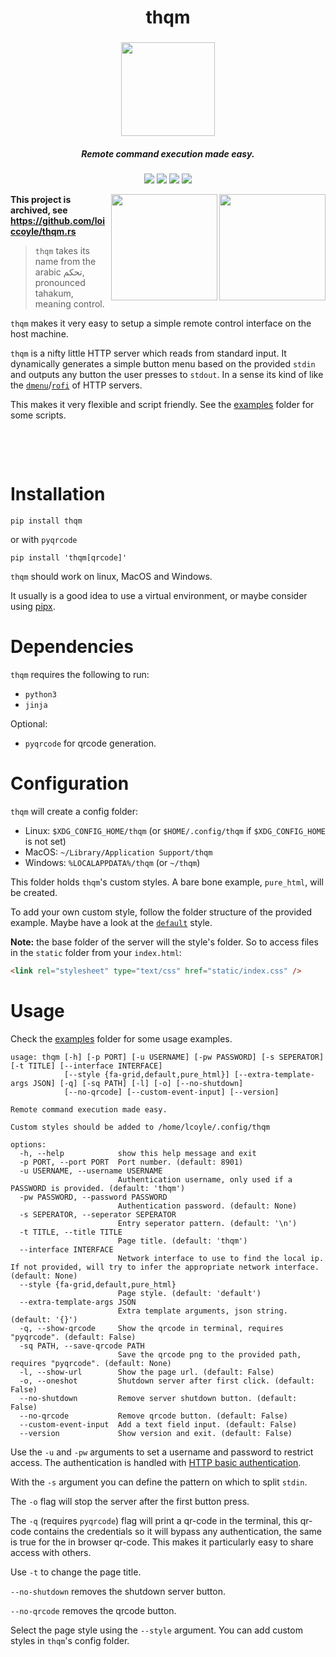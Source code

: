<h1 align="center">thqm</h1>
<h3 align="center"><img src="https://i.imgur.com/gVB270Z.png" width="150"></h3>
<h5 align="center">Remote command execution made easy.</h5>

<p align="center">
  <a href="https://github.com/loiccoyle/thqm/actions?query=workflow%3Atest"><img src="https://github.com/loiccoyle/thqm/workflows/test/badge.svg"></a>
  <a href="https://pypi.org/project/thqm/"><img src="https://img.shields.io/pypi/v/thqm"></a>
  <a href="./LICENSE.md"><img src="https://img.shields.io/badge/license-MIT-blue.svg"></a>
  <img src="https://img.shields.io/badge/platform-linux%20%7C%20macOS%20%7C%20windows-informational">
</p>

<img src="https://i.imgur.com/lYwkjzP.png" align="right" width='170px'>
<img src="https://i.imgur.com/ezJgbhX.png" align="right" width='170px'>

**This project is archived, see https://github.com/loiccoyle/thqm.rs**

> `thqm` takes its name from the arabic تحكم, pronounced tahakum, meaning control.

`thqm` makes it very easy to setup a simple remote control interface on the host machine.

`thqm` is a nifty little HTTP server which reads from standard input. It dynamically generates a simple button menu based on the provided `stdin` and outputs any button the user presses to `stdout`.
In a sense its kind of like the [`dmenu`](https://tools.suckless.org/dmenu/)/[`rofi`](https://github.com/davatorium/rofi) of HTTP servers.

This makes it very flexible and script friendly. See the [examples](./examples) folder for some scripts.

&nbsp;

&nbsp;

# Installation

```shell
pip install thqm
```

or with `pyqrcode`

```shell
pip install 'thqm[qrcode]'
```

`thqm` should work on linux, MacOS and Windows.

It usually is a good idea to use a virtual environment, or maybe consider using [pipx](https://github.com/pipxproject/pipx).

# Dependencies

`thqm` requires the following to run:

- `python3`
- `jinja`

Optional:

- `pyqrcode` for qrcode generation.

# Configuration

`thqm` will create a config folder:

- Linux: `$XDG_CONFIG_HOME/thqm` (or `$HOME/.config/thqm` if `$XDG_CONFIG_HOME` is not set)
- MacOS: `~/Library/Application Support/thqm`
- Windows: `%LOCALAPPDATA%/thqm` (or `~/thqm`)

This folder holds `thqm`'s custom styles. A bare bone example, `pure_html`, will be created.

To add your own custom style, follow the folder structure of the provided example. Maybe have a look at the [`default`](https://github.com/loiccoyle/thqm/tree/master/thqm/styles/default) style.

**Note:** the base folder of the server will the style's folder. So to access files in the `static` folder from your `index.html`:

```html
<link rel="stylesheet" type="text/css" href="static/index.css" />
```

# Usage

Check the [examples](./examples) folder for some usage examples.

```
usage: thqm [-h] [-p PORT] [-u USERNAME] [-pw PASSWORD] [-s SEPERATOR] [-t TITLE] [--interface INTERFACE]
            [--style {fa-grid,default,pure_html}] [--extra-template-args JSON] [-q] [-sq PATH] [-l] [-o] [--no-shutdown]
            [--no-qrcode] [--custom-event-input] [--version]

Remote command execution made easy.

Custom styles should be added to /home/lcoyle/.config/thqm

options:
  -h, --help            show this help message and exit
  -p PORT, --port PORT  Port number. (default: 8901)
  -u USERNAME, --username USERNAME
                        Authentication username, only used if a PASSWORD is provided. (default: 'thqm')
  -pw PASSWORD, --password PASSWORD
                        Authentication password. (default: None)
  -s SEPERATOR, --seperator SEPERATOR
                        Entry seperator pattern. (default: '\n')
  -t TITLE, --title TITLE
                        Page title. (default: 'thqm')
  --interface INTERFACE
                        Network interface to use to find the local ip. If not provided, will try to infer the appropriate network interface. (default: None)
  --style {fa-grid,default,pure_html}
                        Page style. (default: 'default')
  --extra-template-args JSON
                        Extra template arguments, json string. (default: '{}')
  -q, --show-qrcode     Show the qrcode in terminal, requires "pyqrcode". (default: False)
  -sq PATH, --save-qrcode PATH
                        Save the qrcode png to the provided path, requires "pyqrcode". (default: None)
  -l, --show-url        Show the page url. (default: False)
  -o, --oneshot         Shutdown server after first click. (default: False)
  --no-shutdown         Remove server shutdown button. (default: False)
  --no-qrcode           Remove qrcode button. (default: False)
  --custom-event-input  Add a text field input. (default: False)
  --version             Show version and exit. (default: False)

```

Use the `-u` and `-pw` arguments to set a username and password to restrict access. The authentication is handled with [HTTP basic authentication](https://en.wikipedia.org/wiki/Basic_access_authentication).

With the `-s` argument you can define the pattern on which to split `stdin`.

The `-o` flag will stop the server after the first button press.

The `-q` (requires `pyqrcode`) flag will print a qr-code in the terminal, this qr-code contains the credentials so it will bypass any authentication, the same is true for the in browser qr-code. This makes it particularly easy to share access with others.

Use `-t` to change the page title.

`--no-shutdown` removes the shutdown server button.

`--no-qrcode` removes the qrcode button.

Select the page style using the `--style` argument. You can add custom styles in `thqm`'s config folder.
